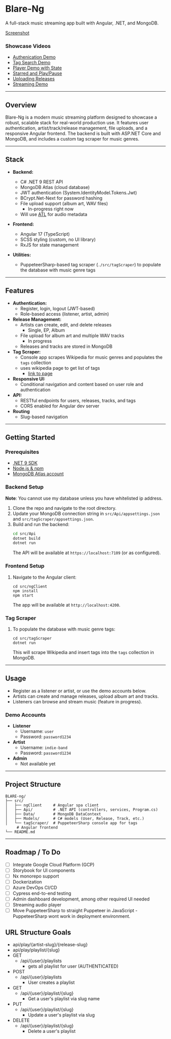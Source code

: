 # Blare-Ng
A full-stack music streaming app built with Angular, .NET, and MongoDB.

[Screenshot](https://raw.githubusercontent.com/zackmorgs/BLARE-ng/refs/heads/master/screenshot.png)

### Showcase Videos
- [Authenication Demo](https://youtu.be/pwUMDN9jguI)
- [Tag Search Demo](https:/youtu.be/3xKZGKWNLLA)
- [Player Demo with State](https://youtu.be/HCnFgaB2jvw) 
- [Starred and Play/Pause](https://youtu.be/GwmdDOCC_nE)
- [Uploading Releases](https://youtu.be/wWa3FLSop_Y)
- [Streaming Demo](https://youtu.be/hBh27IDKRNc)

---

## Overview
Blare-Ng is a modern music streaming platform designed to showcase a robust, scalable stack for real-world production use. It features user authentication, artist/track/release management, file uploads, and a responsive Angular frontend. The backend is built with ASP.NET Core and MongoDB, and includes a custom tag scraper for music genres.

---

## Stack
- **Backend:**
  - C# .NET 9 REST API
  - MongoDB Atlas (cloud database)
  - JWT authentication (System.IdentityModel.Tokens.Jwt)
  - BCrypt.Net-Next for password hashing
  - File upload support (album art, WAV files)
    - In-progress right now
  - Will use [ATL](https://github.com/Zeugma440/atldotnet) for audio metadata
  
- **Frontend:**
  - Angular 17 (TypeScript)
  - SCSS styling (custom, no UI library)
  - RxJS for state management
- **Utilities:**
  - PuppeteerSharp-based tag scraper (`./src/tagScraper`) to populate the database with music genre tags

---

## Features
- **Authentication:**
  - Register, login, logout (JWT-based)
  - Role-based access (listener, artist, admin)
- **Release Management:**
  - Artists can create, edit, and delete releases
    - Single, EP, Album
  - File upload for album art and multiple WAV tracks
    - In progress
  - Releases and tracks are stored in MongoDB
- **Tag Scraper:**
  - Console app scrapes Wikipedia for music genres and populates the `tags` collection
  - uses wikipedia page to get list of tags
    - [link to page](https://en.wikipedia.org/wiki/List_of_music_genres_and_styles)
- **Responsive UI:**
  - Conditional navigation and content based on user role and authentication
- **API:**
  - RESTful endpoints for users, releases, tracks, and tags
  - CORS enabled for Angular dev server
- **Routing**
  - Slug-based navigation
  
---

## Getting Started

### Prerequisites
- [.NET 9 SDK](https://dotnet.microsoft.com/en-us/download/dotnet/9.0)
- [Node.js & npm](https://nodejs.org/)
- [MongoDB Atlas account](https://www.mongodb.com/cloud/atlas)

### Backend Setup
**Note**: You cannot use my database unless you have whitelisted ip address.

1. Clone the repo and navigate to the root directory.
2. Update your MongoDB connection string in `src/Api/appsettings.json` and `src/tagScraper/appsettings.json`.
3. Build and run the backend:
   ```sh
   cd src/Api
   dotnet build
   dotnet run
   ```
   The API will be available at `https://localhost:7109` (or as configured).

### Frontend Setup
1. Navigate to the Angular client:
   ```
   cd src/ngClient
   npm install
   npm start
   ```
   The app will be available at `http://localhost:4200`.

### Tag Scraper
1. To populate the database with music genre tags:
   ```
   cd src/tagScraper
   dotnet run
   ```
   This will scrape Wikipedia and insert tags into the `tags` collection in MongoDB.

---

## Usage
- Register as a listener or artist, or use the demo accounts below.
- Artists can create and manage releases, upload album art and tracks.
- Listeners can browse and stream music (feature in progress).

### Demo Accounts
- **Listener**
  - Username: `user`
  - Password: `password1234`
- **Artist**
  - Username: `indie-band`
  - Password: `password1234`
- **Admin**
  - Not available yet

---

## Project Structure
```
BLARE-ng/
├── src/
│   ├── ngClient     # Angular spa client
│   ├── Api/         # .NET API (controllers, services, Program.cs)
│   ├── Data/        # MongoDB DataContext
│   ├── Models/      # C# models (User, Release, Track, etc.)
│   └── tagScraper/  # PuppeteerSharp console app for tags
     # Angular frontend
└── README.md
```

---

## Roadmap / To Do
- [ ] Integrate Google Cloud Platform (GCP)
- [ ] Storybook for UI components
- [ ] Nx monorepo support
- [ ] Dockerization
- [ ] Azure DevOps CI/CD
- [ ] Cypress end-to-end testing
- [ ] Admin dashboard development, among other required UI needed
- [ ] Streaming audio player
- [ ] Move PuppeteerSharp to straight Puppeteer in JavaScript - PuppeteerSharp wont work in deployment environment.

## URL Structure Goals
- api/play/{artist-slug}/{release-slug}
- api/play/playlist/{slug}
- GET
  - /api/{user}/playlists
    - gets all playlist for user (AUTHENTICATED)
- POST
  - /api/{user}/playlists
    - User creates a playlist
- GET
  - /api/{user}/playlist/{slug}
    - Get a user's playlist via slug name
- PUT
  - /api/{user}/playlist/{slug}
    - Update a user's playlist via slug
- DELETE
  - /api/{user}/playlist/{slug}
    - Delete a user's playlist